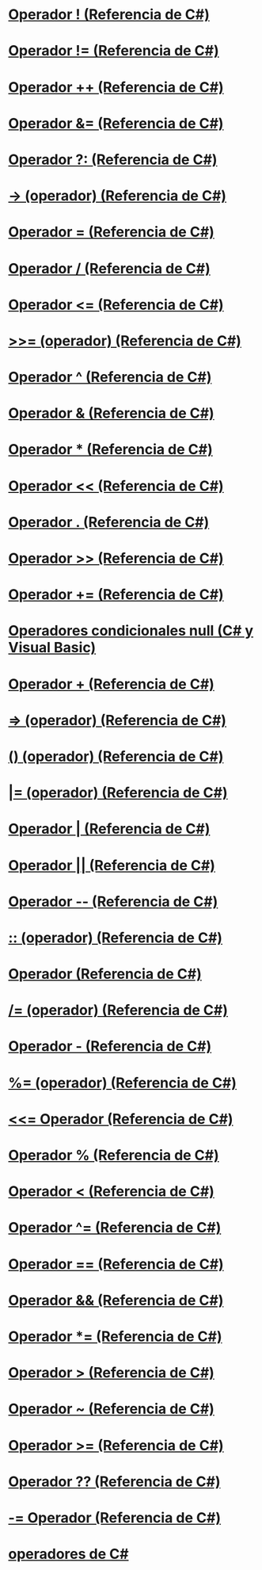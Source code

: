 # [Operador ! (Referencia de C#)](logical-negation-operator.md)
# [Operador != (Referencia de C#)](not-equal-operator.md)
# [Operador ++ (Referencia de C#)](increment-operator.md)
# [Operador &= (Referencia de C#)](and-assignment-operator.md)
# [Operador ?: (Referencia de C#)](conditional-operator.md)
# [-> (operador) (Referencia de C#)](dereference-operator.md)
# [Operador = (Referencia de C#)](assignment-operator.md)
# [Operador / (Referencia de C#)](division-operator.md)
# [Operador <= (Referencia de C#)](less-than-equal-operator.md)
# [>>= (operador) (Referencia de C#)](right-shift-assignment-operator.md)
# [Operador ^ (Referencia de C#)](xor-operator.md)
# [Operador & (Referencia de C#)](and-operator.md)
# [Operador * (Referencia de C#)](multiplication-operator.md)
# [Operador << (Referencia de C#)](left-shift-operator.md)
# [Operador . (Referencia de C#)](member-access-operator.md)
# [Operador >> (Referencia de C#)](right-shift-operator.md)
# [Operador += (Referencia de C#)](addition-assignment-operator.md)
# [Operadores condicionales null (C# y Visual Basic)](null-conditional-operators.md)
# [Operador + (Referencia de C#)](addition-operator.md)
# [=> (operador) (Referencia de C#)](lambda-operator.md)
# [() (operador) (Referencia de C#)](invocation-operator.md)
# [|= (operador) (Referencia de C#)](or-assignment-operator.md)
# [Operador | (Referencia de C#)](or-operator.md)
# [Operador || (Referencia de C#)](conditional-or-operator.md)
# [Operador -- (Referencia de C#)](decrement-operator.md)
# [:: (operador) (Referencia de C#)](namespace-alias-qualifer.md)
# [Operador (Referencia de C#)](index-operator.md)
# [/= (operador) (Referencia de C#)](subtraction-assignment-operator.md)
# [Operador - (Referencia de C#)](subtraction-operator.md)
# [%= (operador) (Referencia de C#)](modulus-assignment-operator.md)
# [<<= Operador (Referencia de C#)](left-shift-assignment-operator.md)
# [Operador % (Referencia de C#)](modulus-operator.md)
# [Operador < (Referencia de C#)](less-than-operator.md)
# [Operador ^= (Referencia de C#)](xor-assignment-operator.md)
# [Operador == (Referencia de C#)](equality-comparison-operator.md)
# [Operador && (Referencia de C#)](conditional-and-operator.md)
# [Operador *= (Referencia de C#)](multiplication-assignment-operator.md)
# [Operador > (Referencia de C#)](greater-than-operator.md)
# [Operador ~ (Referencia de C#)](bitwise-complement-operator.md)
# [Operador >= (Referencia de C#)](greater-than-equal-operator.md)
# [Operador ?? (Referencia de C#)](null-conditional-operator.md)
# [-= Operador (Referencia de C#)](subtraction-assignment-operator-1.md)
# [operadores de C#](index.md)
